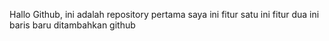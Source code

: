 Hallo Github, ini adalah repository pertama saya 
ini fitur satu
ini fitur dua 
ini baris baru ditambahkan github
